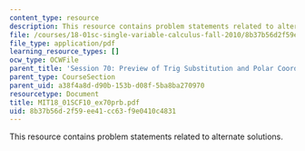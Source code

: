 ```yaml
---
content_type: resource
description: This resource contains problem statements related to alternate solutions.
file: /courses/18-01sc-single-variable-calculus-fall-2010/8b37b56d2f59ee41cc63f9e0410c4831_MIT18_01SCF10_ex70prb.pdf
file_type: application/pdf
learning_resource_types: []
ocw_type: OCWFile
parent_title: 'Session 70: Preview of Trig Substitution and Polar Coordinates'
parent_type: CourseSection
parent_uid: a38f4a8d-d90b-153b-d08f-5ba8ba270970
resourcetype: Document
title: MIT18_01SCF10_ex70prb.pdf
uid: 8b37b56d-2f59-ee41-cc63-f9e0410c4831
---
```

This resource contains problem statements related to alternate solutions.